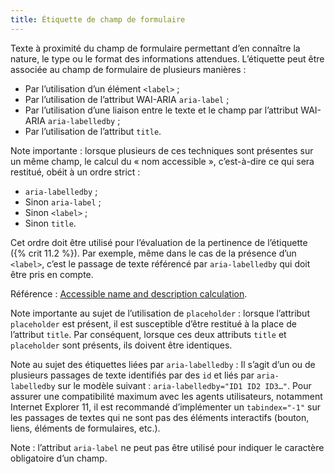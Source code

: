 ```yaml
---
title: Étiquette de champ de formulaire
---
```


Texte à proximité du champ de formulaire permettant d’en connaître la nature,
le type ou le format des informations attendues. L’étiquette peut être
associée au champ de formulaire de plusieurs manières :

- Par l’utilisation d’un élément `<label>` ;
- Par l’utilisation de l’attribut WAI-ARIA `aria-label` ;
- Par l’utilisation d’une liaison entre le texte et le champ par l’attribut WAI-ARIA `aria-labelledby` ;
- Par l’utilisation de l’attribut `title`.

Note importante : lorsque plusieurs de ces techniques sont présentes sur un
même champ, le calcul du « nom accessible », c’est-à-dire ce qui sera
restitué, obéit à un ordre strict :

- `aria-labelledby` ;
- Sinon `aria-label` ;
- Sinon `<label>` ;
- Sinon `title`.

Cet ordre doit être utilisé pour l’évaluation de la pertinence de l’étiquette
({% crit 11.2 %}). Par exemple, même dans le cas de la présence d’un
`<label>`, c’est le passage de texte référencé par `aria-labelledby` qui doit
être pris en compte.

Référence : <span lang="en">[Accessible name and description calculation](https://www.w3.org/TR/html-aam-1.0/#accessible-name-and-description-computation)</span>.

Note importante au sujet de l’utilisation de `placeholder` : lorsque
l’attribut `placeholder` est présent, il est susceptible d’être restitué à la
place de l’attribut `title`. Par conséquent, lorsque ces deux attributs
`title` et `placeholder` sont présents, ils doivent être identiques.

Note au sujet des étiquettes liées par `aria-labelledby` : Il s’agit d’un ou
de plusieurs passages de texte identifiés par des `id` et liés par `aria- labelledby` sur le modèle suivant : `aria-labelledby="ID1 ID2 ID3…"`. 
Pour assurer une compatibilité maximum avec les agents utilisateurs, notamment
Internet Explorer 11, il est recommandé d’implémenter un `tabindex="-1"` sur
les passages de textes qui ne sont pas des éléments interactifs (bouton,
liens, éléments de formulaires, etc.).

Note : l’attribut `aria-label` ne peut pas être utilisé pour indiquer le
caractère obligatoire d’un champ.
